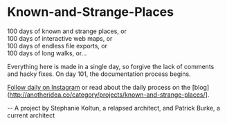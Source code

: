 # Known-and-Strange-Places
100 days of known and strange places, or  
100 days of interactive web maps, or  
100 days of endless file exports, or  
100 days of long walks, or...

Everything here is made in a single day, so forgive the lack of comments and hacky fixes. On day 101, the documentation process begins.

[Follow daily on Instagram](https://www.instagram.com/knownandstrangeplaces/) or read about the daily process on the [blog](http://anotheridea.co/category/projects/known-and-strange-places/].

-- A project by Stephanie Koltun, a relapsed architect, and Patrick Burke, a current architect
